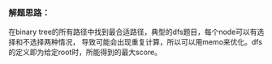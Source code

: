 ### 解题思路：
在binary tree的所有路径中找到最合适路径，典型的dfs题目，每个node可以有选择和不选择两种情况，
导致可能会出现重复计算，所以可以用memo来优化。dfs的定义即为给定root时，所能得到的最大score。
